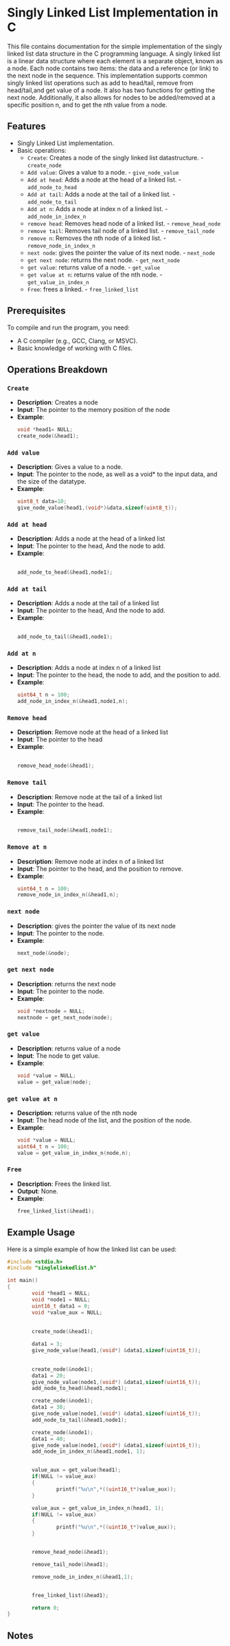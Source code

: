 


# Singly Linked List Implementation in C

This file contains documentation for the simple implementation of the singly linked list data structure in the C programming language. A singly linked list is a linear data structure where each element is a separate object, known as a node. Each node contains two items: the data and a reference (or link) to the next node in the sequence. This implementation supports common singly linked list operations such as add to head/tail, remove from head/tail,and get value of a node. It also has two functions for getting the next node. Additionally, it also allows for nodes to be added/removed at a specific position n, and to get the nth value from a node.

## Features

- Singly Linked List implementation.
- Basic operations:
  - `Create`: Creates a node of the singly linked list datastructure.  - `create_node`
  - `Add value`: Gives a value to a node. - `give_node_value`
  - `Add at head`: Adds a node at the head of a linked list. - `add_node_to_head`
  - `Add at tail`: Adds a node at the tail of a linked list. - `add_node_to_tail`
  - `Add at n`: Adds a node at index n of a linked list. - `add_node_in_index_n`
  - `remove head`: Removes head node of a linked list. - `remove_head_node`
  - `remove tail`: Removes tail node of a linked list. - `remove_tail_node      `
  - `remove n`:  Removes the nth node of a linked list. - `remove_node_in_index_n`
  - `next node`: gives the pointer the value of its next node. - `next_node`
  - `get next node`: returns the next node. - `get_next_node` 
  - `get value`: returns value of a node. - `get_value` 
  - `get value at n`: returns value of the nth node. - `get_value_in_index_n` 
  - `Free`: frees a linked. - `free_linked_list` 


## Prerequisites

To compile and run the program, you need:
- A C compiler (e.g., GCC, Clang, or MSVC).
- Basic knowledge of working with C files.


## Operations Breakdown

### `Create`
- **Description**: Creates a node
- **Input**: The pointer to the memory position of the node
- **Example**:
  ```c
  void *head1= NULL;
  create_node(&head1);
  ```

### `Add value`
- **Description**: Gives a value to a node.
- **Input**: The pointer to the node, as well as a void* to the input data, and the size of the datatype.
- **Example**:
  ```c
  uint8_t data=10;
  give_node_value(head1,(void*)&data,sizeof(uint8_t));
  ```

### `Add at head`
- **Description**: Adds a node at the head of a linked list
- **Input**: The pointer to the head, And the node to add.
- **Example**:
  ```c
        
  add_node_to_head(&head1,node1);
  ```
### `Add at tail`
- **Description**: Adds a node at the tail of a linked list
- **Input**: The pointer to the head, And the node to add.
- **Example**:
  ```c
        
  add_node_to_tail(&head1,node1);
  ```

### `Add at n`
- **Description**: Adds a node at index n of a linked list
- **Input**: The pointer to the head, the node to add, and the position to add.
- **Example**:
  ```c
  uint64_t n = 100;
  add_node_in_index_n(&head1,node1,n);
  ```

### `Remove head`
- **Description**: Remove node at the head of a linked list
- **Input**: The pointer to the head
- **Example**:
  ```c
        
  remove_head_node(&head1);
  ```
### `Remove tail`
- **Description**: Remove node at the tail of a linked list
- **Input**: The pointer to the head.
- **Example**:
  ```c
        
  remove_tail_node(&head1,node1);
  ```

### `Remove at n`
- **Description**: Remove node at index n of a linked list
- **Input**: The pointer to the head, and the position to remove.
- **Example**:
  ```c
  uint64_t n = 100;
  remove_node_in_index_n(&head1,n);
  ```

### `next node`
- **Description**: gives the pointer the value of its next node
- **Input**: The pointer to the node.
- **Example**:
  ```c
  next_node(&node);

### `get next node`
- **Description**: returns the next node
- **Input**: The pointer to the node.
- **Example**:
  ```c
  void *nextnode = NULL;
  nextnode = get_next_node(node);

### `get value`
- **Description**: returns value of a node
- **Input**: The node to get value.
- **Example**:
  ```c
  void *value = NULL;
  value = get_value(node);

### `get value at n`
- **Description**: returns value of the nth node
- **Input**: The head node of the list, and the position of the node.
- **Example**:
  ```c
  void *value = NULL;
  uint64_t n = 100;
  value = get_value_in_index_n(node,n);


### `Free`
- **Description**: Frees the linked list.
- **Output**: None.
- **Example**:
  ```c
  free_linked_list(&head1);
  ```



## Example Usage

Here is a simple example of how the linked list can be used:

```c
#include <stdio.h>
#include "singlelinkedlist.h"

int main() 
{
        void *head1 = NULL;
        void *node1 = NULL;
        uint16_t data1 = 0;
        void *value_aux = NULL;
         
        
        create_node(&head1);                                                    // create a node

        data1 = 3;
        give_node_value(head1,(void*) &data1,sizeof(uint16_t));                 // give a value to a node
        

        create_node(&node1);
        data1 = 20;
        give_node_value(node1,(void*) &data1,sizeof(uint16_t));        
        add_node_to_head(&head1,node1);                                         // add new node to the head

        create_node(&node1);
        data1 = 30;
        give_node_value(node1,(void*) &data1,sizeof(uint16_t));        
        add_node_to_tail(&head1,node1);                                         // add node to tail of head            

        create_node(&node1);
        data1 = 40;
        give_node_value(node1,(void*) &data1,sizeof(uint16_t));      
        add_node_in_index_n(&head1,node1, 1);                                   // add node at index 1 of list


        value_aux = get_value(head1);                                           // get value at the head of list
        if(NULL != value_aux)
        {
                printf("%u\n",*((uint16_t*)value_aux));
        } 

        value_aux = get_value_in_index_n(head1, 1);                             // get value at index 1 of list
        if(NULL != value_aux)
        {
                printf("%u\n",*((uint16_t*)value_aux));
        }


        remove_head_node(&head1);                                               // remove head node

        remove_tail_node(&head1);                                               // remove tail node

        remove_node_in_index_n(&head1,1);                                       // remove node at index 1 of list


        free_linked_list(&head1);                                               // free linked list

        return 0;
}
```
## Notes


